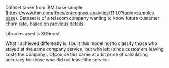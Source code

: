 Dataset taken from IBM base sample (https://www.ibm.com/docs/en/cognos-analytics/11.1.0?topic=samples-base).
Dataset is of a telecom company wanting to know future customer churn rate, based on previous details.

Libraries used is XGBoost.

What I achieved differently is, I built this model not to classify those who stayed at the same company service, but who left (since customers leaving costs the company). Ofcourse this came at a bit price of calculating accuracy for those who did not leave the service. 
